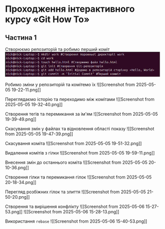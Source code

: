 # Проходження інтерактивного курсу «Git How To»

## Частина 1
Створюємо репозиторій та робимо перший коміт
![Screenshot](https://github.com/nick319933/KPZ/blob/main/PR1/screenshots/Screenshot%20from%202025-05-05%2019-11-15.png)

Робимо зміни у репозиторій та комітемо їх
![[Screenshot from 2025-05-05 19-22-11.png]]

Переглядаємо історію та переходимо між комітами
![[Screenshot from 2025-05-05 19-32-40.png]]

Створення тегів та перемикання за ім'ям
![[Screenshot from 2025-05-05 19-39-49.png]]

Скасування змін у файлах та відновлення області показу
![[Screenshot from 2025-05-05 19-47-39.png]]

Скасування коміта
![[Screenshot from 2025-05-05 19-51-32.png]]

Видалення комітів з гілки
![[Screenshot from 2025-05-05 19-59-11.png]]

Внесення змін до останнього коміта
![[Screenshot from 2025-05-05 20-10-36.png]]

Створення гілки та перемикання гілок
![[Screenshot from 2025-05-05 20-18-34.png]]

Перегляд розбіжних гілок та злиття
![[Screenshot from 2025-05-05 21-50-20.png]]

Створення та вирішення конфлікту
![[Screenshot from 2025-05-06 15-27-53.png]]
![[Screenshot from 2025-05-06 15-28-13.png]]

Використання `rebase`
![[Screenshot from 2025-05-06 15-40-53.png]]

